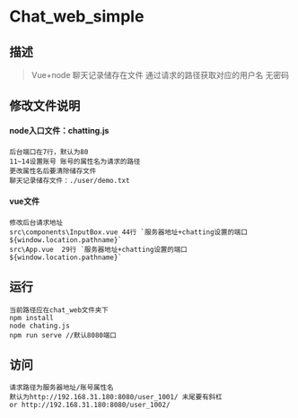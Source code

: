 # Chat_web_simple
## 描述
>Vue+node 聊天记录储存在文件 通过请求的路径获取对应的用户名 无密码

## 修改文件说明
#### node入口文件：chatting.js 
```
后台端口在7行，默认为80
11~14设置账号 账号的属性名为请求的路径
更改属性名后要清除储存文件
聊天记录储存文件：./user/demo.txt
```

#### vue文件
```
修改后台请求地址
src\components\InputBox.vue 44行 `服务器地址+chatting设置的端口${window.location.pathname}`
src\App.vue  29行 `服务器地址+chatting设置的端口${window.location.pathname}`
```


## 运行
```
当前路径应在chat_web文件夹下
npm install
node chating.js
npm run serve //默认8080端口
```

## 访问
```
请求路径为服务器地址/账号属性名
默认为http://192.168.31.180:8080/user_1001/ 末尾要有斜杠
or http://192.168.31.180:8080/user_1002/
```
